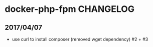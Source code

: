 # docker-php-fpm CHANGELOG

## 2017/04/07

- use curl to install composer (removed wget dependency) #2 + #3
